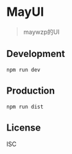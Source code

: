 # MayUI
> maywzp的UI

## Development

```shell
npm run dev
```

## Production
```
npm run dist
```

## License
ISC
